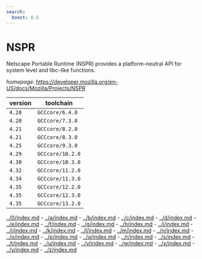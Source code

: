 ```yaml
---
search:
  boost: 0.5
---
```

# NSPR

Netscape Portable Runtime (NSPR) provides a platform-neutral API for system level  and libc-like functions.

*homepage*: <https://developer.mozilla.org/en-US/docs/Mozilla/Projects/NSPR>

version | toolchain
--------|----------
``4.20`` | ``GCCcore/6.4.0``
``4.20`` | ``GCCcore/7.3.0``
``4.21`` | ``GCCcore/8.2.0``
``4.21`` | ``GCCcore/8.3.0``
``4.25`` | ``GCCcore/9.3.0``
``4.29`` | ``GCCcore/10.2.0``
``4.30`` | ``GCCcore/10.3.0``
``4.32`` | ``GCCcore/11.2.0``
``4.34`` | ``GCCcore/11.3.0``
``4.35`` | ``GCCcore/12.2.0``
``4.35`` | ``GCCcore/12.3.0``
``4.35`` | ``GCCcore/13.2.0``

[../0/index.md](0) - [../a/index.md](a) - [../b/index.md](b) - [../c/index.md](c) - [../d/index.md](d) - [../e/index.md](e) - [../f/index.md](f) - [../g/index.md](g) - [../h/index.md](h) - [../i/index.md](i) - [../j/index.md](j) - [../k/index.md](k) - [../l/index.md](l) - [../m/index.md](m) - [../n/index.md](n) - [../o/index.md](o) - [../p/index.md](p) - [../q/index.md](q) - [../r/index.md](r) - [../s/index.md](s) - [../t/index.md](t) - [../u/index.md](u) - [../v/index.md](v) - [../w/index.md](w) - [../x/index.md](x) - [../y/index.md](y) - [../z/index.md](z)

